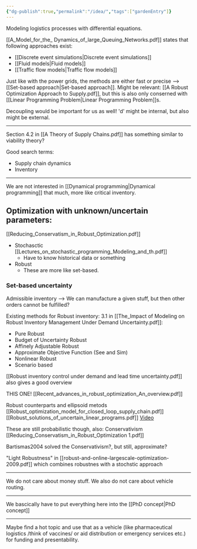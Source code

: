 ```yaml
---
{"dg-publish":true,"permalink":"/idea/","tags":["gardenEntry"]}
---
```


Modeling logistics processes with differential equations.

[[A_Model_for_the_ Dynamics_of_large_Queuing_Networks.pdf]] states that following approaches exist:

- [[Discrete event simulations\|Discrete event simulations]] 
- [[Fluid models\|Fluid models]]
- [[Traffic flow models\|Traffic flow models]]

Just like with the power grids, the methods are either fast or precise --> [[Set-based approach\|Set-based approach]]. Might be relevant: [[A Robust Optimization Approach to Supply.pdf]], but this is also only conserned with [[Linear Programming Problem\|Linear Programming Problem]]s.

Decoupling would be important for us as well! 'd' might be internal, but also might be external.

---

Section 4.2 in [[A Theory of Supply Chains.pdf]] has something similar to viability theory?

Good search terms:
- Supply chain dynamics
- Inventory

---

We are not interested in [[Dynamical programming\|Dynamical programming]] that much, more like critical inventory.

## Optimization with unknown/uncertain parameters:
[[Reducing_Conservatism_in_Robust_Optimization.pdf]]
- Stochasctic [[Lectures_on_stochastic_programming_Modeling_and_th.pdf]]
	- Have to know historical data or something
- Robust
	- These are more like set-based. 

### Set-based uncertainty

Admissible inventory --> We can manufacture a given stuff, but then other orders cannot be fulfilled?

Existing methods for Robust inventory: 3.1 in [[The_Impact of Modeling on Robust Inventory Management Under Demand Uncertainty.pdf]]:

- Pure Robust
- Budget of Uncertainty Robust
- Affinely Adjustable Robust
- Approximate Objective Function (See and Sim)
- Nonlinear Robust
- Scenario based

[[Robust inventory control under demand and lead time uncertainty.pdf]] also gives a good overview

THIS ONE! [[Recent_advances_in_robust_optimization_An_overview.pdf]]

Robust counterparts and ellipsoid metods 
[[Robust_optimization_model_for_closed_loop_supply_chain.pdf]]
[[Robust_solutions_of_uncertain_linear_programs.pdf]]
[Video](https://www.youtube.com/watch?v=v_bUgHtnVWA)

These are still probabilistic though, also: Conservativism
[[Reducing_Conservatism_in_Robust_Optimization 1.pdf]]

Bartismas2004 solved the Conservativism?, but still, approximate?

"Light Robustness" in [[robust-and-online-largescale-optimization-2009.pdf]] which combines robustnes with a stochstic approach

---

We do not care about money stuff.
We also do not care about vehicle routing.

---

We bascically have to put everything here into the [[PhD concept\|PhD concept]]

---

Maybe find a hot topic and use that as a vehicle (like pharmaceutical logistics /think of vaccines/ or aid distribution or emergency services etc.) for funding and presentability.